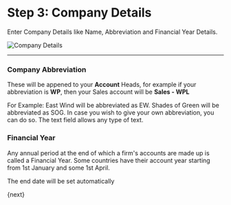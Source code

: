 # Step 3: Company Details

Enter Company Details like Name, Abbreviation and Financial Year Details.

![Company Details](/assets/manual_erpnext_com/img/setup-wizard/step-3.png)

---

### Company Abbreviation

These will be appened to your **Account** Heads, for example if your abbreviation is **WP**, then your Sales account will be **Sales - WPL**

For Example: East Wind will be abbreviated as EW. Shades of Green will be abbreviated as SOG. In case you wish to give your own abbreviation, you can do so. The text field allows any type of text.

### Financial Year

Any annual period at the end of which a firm's accounts are made up is called a Financial Year. Some countries have their account year starting from 1st January and some 1st April.

The end date will be set automatically

{next}
